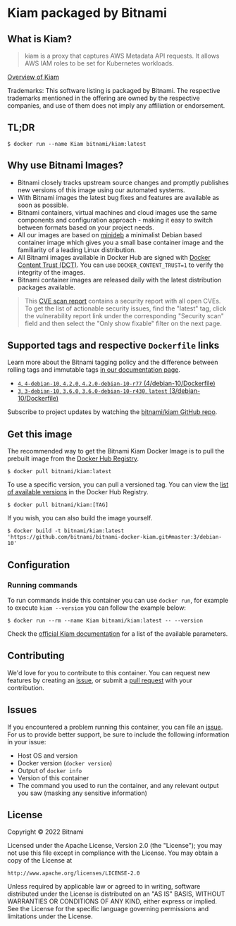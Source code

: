 # Kiam packaged by Bitnami

## What is Kiam?

> kiam is a proxy that captures AWS Metadata API requests. It allows AWS IAM roles to be set for Kubernetes workloads.

[Overview of Kiam](https://github.com/uswitch/kiam)

Trademarks: This software listing is packaged by Bitnami. The respective trademarks mentioned in the offering are owned by the respective companies, and use of them does not imply any affiliation or endorsement.

## TL;DR

```console
$ docker run --name Kiam bitnami/kiam:latest
```

## Why use Bitnami Images?

* Bitnami closely tracks upstream source changes and promptly publishes new versions of this image using our automated systems.
* With Bitnami images the latest bug fixes and features are available as soon as possible.
* Bitnami containers, virtual machines and cloud images use the same components and configuration approach - making it easy to switch between formats based on your project needs.
* All our images are based on [minideb](https://github.com/bitnami/minideb) a minimalist Debian based container image which gives you a small base container image and the familiarity of a leading Linux distribution.
* All Bitnami images available in Docker Hub are signed with [Docker Content Trust (DCT)](https://docs.docker.com/engine/security/trust/content_trust/). You can use `DOCKER_CONTENT_TRUST=1` to verify the integrity of the images.
* Bitnami container images are released daily with the latest distribution packages available.


> This [CVE scan report](https://quay.io/repository/bitnami/kiam?tab=tags) contains a security report with all open CVEs. To get the list of actionable security issues, find the "latest" tag, click the vulnerability report link under the corresponding "Security scan" field and then select the "Only show fixable" filter on the next page.

## Supported tags and respective `Dockerfile` links

Learn more about the Bitnami tagging policy and the difference between rolling tags and immutable tags [in our documentation page](https://docs.bitnami.com/tutorials/understand-rolling-tags-containers/).


* [`4`, `4-debian-10`, `4.2.0`, `4.2.0-debian-10-r77` (4/debian-10/Dockerfile)](https://github.com/bitnami/bitnami-docker-kiam/blob/4.2.0-debian-10-r77/4/debian-10/Dockerfile)
* [`3`, `3-debian-10`, `3.6.0`, `3.6.0-debian-10-r430`, `latest` (3/debian-10/Dockerfile)](https://github.com/bitnami/bitnami-docker-kiam/blob/3.6.0-debian-10-r430/3/debian-10/Dockerfile)

Subscribe to project updates by watching the [bitnami/kiam GitHub repo](https://github.com/bitnami/bitnami-docker-kiam).

## Get this image

The recommended way to get the Bitnami Kiam Docker Image is to pull the prebuilt image from the [Docker Hub Registry](https://hub.docker.com/r/bitnami/kiam).

```console
$ docker pull bitnami/kiam:latest
```

To use a specific version, you can pull a versioned tag. You can view the [list of available versions](https://hub.docker.com/r/bitnami/kiam/tags/) in the Docker Hub Registry.

```console
$ docker pull bitnami/kiam:[TAG]
```

If you wish, you can also build the image yourself.

```console
$ docker build -t bitnami/kiam:latest 'https://github.com/bitnami/bitnami-docker-kiam.git#master:3/debian-10'
```

## Configuration

### Running commands

To run commands inside this container you can use `docker run`, for example to execute `kiam --version` you can follow the example below:

```console
$ docker run --rm --name Kiam bitnami/kiam:latest -- --version
```

Check the [official Kiam documentation](https://github.com/uswitch/kiam/tree/master/docs) for a list of the available parameters.

## Contributing

We'd love for you to contribute to this container. You can request new features by creating an [issue](https://github.com/bitnami/bitnami-docker-kiam/issues), or submit a [pull request](https://github.com/bitnami/bitnami-docker-kiam/pulls) with your contribution.

## Issues

If you encountered a problem running this container, you can file an [issue](https://github.com/bitnami/bitnami-docker-kiam/issues/new). For us to provide better support, be sure to include the following information in your issue:

- Host OS and version
- Docker version (`docker version`)
- Output of `docker info`
- Version of this container
- The command you used to run the container, and any relevant output you saw (masking any sensitive information)

## License

Copyright &copy; 2022 Bitnami

Licensed under the Apache License, Version 2.0 (the "License");
you may not use this file except in compliance with the License.
You may obtain a copy of the License at

    http://www.apache.org/licenses/LICENSE-2.0

Unless required by applicable law or agreed to in writing, software
distributed under the License is distributed on an "AS IS" BASIS,
WITHOUT WARRANTIES OR CONDITIONS OF ANY KIND, either express or implied.
See the License for the specific language governing permissions and
limitations under the License.
